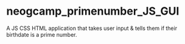 # neogcamp_primenumber_JS_GUI
 A JS CSS HTML application that takes user input & tells them if their birthdate is a prime number.
